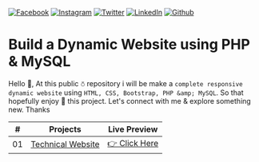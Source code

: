 <!-- social media connecting shield -->

[![Facebook][facebook-shield]][facebook-url]
[![Instagram][instagram-shield]][instagram-url]
[![Twitter][twitter-shield]][twitter-url]
[![LinkedIn][linkedin-shield]][linkedin-url]
[![Github][github-shield]][github-url]

# Build a Dynamic Website using PHP & MySQL

Hello 👋, At this public ⛣ repository i will be make a `complete responsive dynamic website` using `HTML, CSS, Bootstrap, PHP &amp; MySQL`. So that hopefully enjoy 🤔 this project. Let's connect with me &amp; explore something new. Thanks

|  #  | Projects                                                                            | Live Preview                                                       |
| :-: | ----------------------------------------------------------------------------------- | ------------------------------------------------------------------ |
| 01  | [Technical Website](https://github.com/SamiurRahmanMukul/php-mysql-dynamic-website) | [👉 Click Here](http://product-crud.epizy.com/2-Technical-Website) |

<!-- my social media links -->

[facebook-url]: https://www.facebook.com/SamiurRahmanMukul
[instagram-url]: https://www.instagram.com/samiur_rahman_mukul
[twitter-url]: https://www.twitter.com/SamiurRahMukul
[linkedin-url]: https://www.linkedin.com/in/SamiurRahmanMukul
[github-url]: https://www.github.com/SamiurRahmanMukul

<!-- shield icon links -->

[facebook-shield]: https://img.shields.io/badge/-Facebook-black.svg?style=flat-square&logo=facebook&color=555&logoColor=white
[instagram-shield]: https://img.shields.io/badge/-Instagram-black.svg?style=flat-square&logo=instagram&color=555&logoColor=white
[twitter-shield]: https://img.shields.io/badge/-Twitter-black.svg?style=flat-square&logo=twitter&color=555&logoColor=white
[linkedin-shield]: https://img.shields.io/badge/-LinkedIn-black.svg?style=flat-square&logo=linkedin&colorB=555
[github-shield]: https://img.shields.io/badge/-Github-black.svg?style=flat-square&logo=github&color=555&logoColor=white
